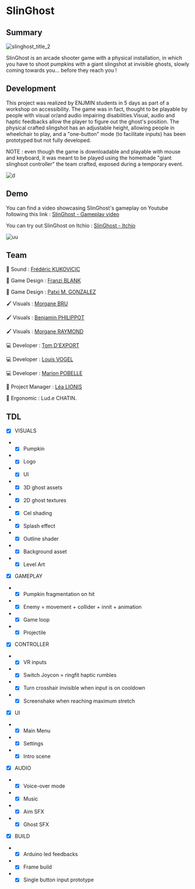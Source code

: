 # SlinGhost
## Summary

![slinghost_title_2](https://github.com/user-attachments/assets/9fdb7ebe-a80b-4d85-982b-173d6d977592)

SlinGhost is an arcade shooter game with a physical installation, in which you have to shoot pumpkins with a giant slingshot at invisible ghosts, slowly coming towards you... before they reach you ! 

## Development

This project was realized by ENJMIN students in 5 days as part of a workshop on accessibility. The game was in fact, thought to be playable by people with visual or/and audio impairing disabilities.Visual, audio and haptic feedbacks allow the player to figure out the ghost's position. The physical crafted slingshot has an adjustable height,  allowing people in wheelchair to play, and a "one-button" mode (to facilitate inputs) has been prototyped but not fully developed.

NOTE : even though the game is downloadable and playable with mouse and keyboard, it was meant to be played using the homemade "giant slinghsot controller" the team crafted, exposed during a temporary event.

![d](https://github.com/user-attachments/assets/161f0ea9-e5f3-4be1-bc34-22e64e330996)

## Demo

You can find a video showcasing SlinGhost's gameplay on Youtube following this link :
[SlinGhost - Gameplay video](https://www.youtube.com/watch?v=DvQU9SjbC0I)

You can try out SlinGhost on Itchio :
[SlinGhost - Itchio](https://vitaminexe.itch.io/slinghost)

![uu](https://github.com/user-attachments/assets/7a84e8c3-4db9-4e3b-9d5a-049a3037904c)

## Team

🎵 Sound : [Frédéric KUKOVICIC](https://itch.io/profile/fredkvc)

🎲 Game Design : [Franzi BLANK](https://frzkbl.itch.io/)

🎲 Game Design : [Patxi M. GONZALEZ](https://patxixi.itch.io/)

🖌️ Visuals : [Morgane BRU](https://nonogg.itch.io/)

🖌️ Visuals : [Benjamin PHILIPPOT](https://ben-phi.itch.io/)

🖌️ Visuals : [Morgane RAYMOND](https://ecchymog.itch.io/)

💻 Developer : [Tom D'EXPORT](https://tomdexp.itch.io/)

💻 Developer : [Louis VOGEL](https://louis-vogel.itch.io/)

💻 Developer : [Marion POBELLE](https://vitaminexe.itch.io/)

👔 Project Manager : [Léa LIONIS](https://corail.itch.io/)

🧠 Ergonomic : Lud.e CHATIN.

## TDL

- [x] VISUALS
- - [x] Pumpkin
- - [x] Logo
- - [x] UI
- - [x] 3D ghost assets
- - [x] 2D ghost textures
- - [x] Cel shading
- - [x] Splash effect
- - [x] Outline shader
- - [x] Background asset
- - [x] Level Art
  
- [x] GAMEPLAY
- - [x] Pumpkin fragmentation on hit
- - [x] Enemy = movement + collider + innit + animation
- - [x] Game loop
- - [x] Projectile
  
- [x] CONTROLLER
- - [x] VR inputs
- - [x] Switch Joycon = ringfit haptic rumbles
- - [x] Turn crosshair invisible when input is on cooldown
- - [x] Screenshake when reaching maximum stretch

- [x] UI
- - [x] Main Menu
- - [x] Settings
- - [x] Intro scene
 
- [x] AUDIO
- - [x] Voice-over mode
- - [x] Music
- - [x] Aim SFX
- - [x] Ghost SFX

- [x] BUILD
- - [x] Arduino led feedbacks
- - [x] Frame build
- - [x] Single button input prototype
